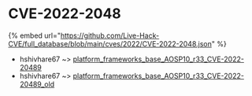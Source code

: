 # CVE-2022-2048
{% embed url="https://github.com/Live-Hack-CVE/full_database/blob/main/cves/2022/CVE-2022-2048.json" %}

* hshivhare67 ~> [platform_frameworks_base_AOSP10_r33_CVE-2022-20489](https://www.alice-snow.ru/2022/database/cve-2022-2048/platform_frameworks_base_aosp10_r33_cve-2022-20489-hshivhare67)
* hshivhare67 ~> [platform_frameworks_base_AOSP10_r33_CVE-2022-20489_old](https://www.alice-snow.ru/2022/database/cve-2022-2048/platform_frameworks_base_aosp10_r33_cve-2022-20489_old-hshivhare67)